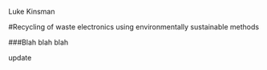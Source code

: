 Luke Kinsman

#Recycling of waste electronics using environmentally sustainable methods

###Blah blah blah

update
